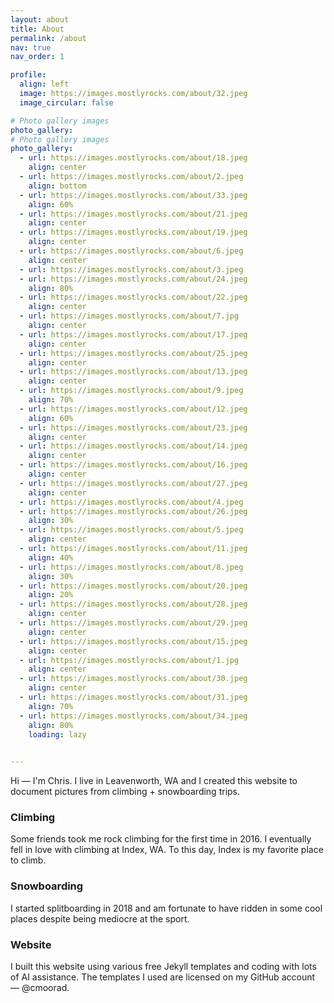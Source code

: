 ```yaml
---
layout: about
title: About
permalink: /about
nav: true
nav_order: 1

profile:
  align: left
  image: https://images.mostlyrocks.com/about/32.jpeg
  image_circular: false

# Photo gallery images
photo_gallery:
# Photo gallery images
photo_gallery:
  - url: https://images.mostlyrocks.com/about/18.jpeg
    align: center
  - url: https://images.mostlyrocks.com/about/2.jpeg
    align: bottom
  - url: https://images.mostlyrocks.com/about/33.jpeg
    align: 60%
  - url: https://images.mostlyrocks.com/about/21.jpeg
    align: center
  - url: https://images.mostlyrocks.com/about/19.jpeg
    align: center
  - url: https://images.mostlyrocks.com/about/6.jpeg
    align: center
  - url: https://images.mostlyrocks.com/about/3.jpeg
  - url: https://images.mostlyrocks.com/about/24.jpeg
    align: 80%
  - url: https://images.mostlyrocks.com/about/22.jpeg
    align: center
  - url: https://images.mostlyrocks.com/about/7.jpg
    align: center
  - url: https://images.mostlyrocks.com/about/17.jpeg
    align: center
  - url: https://images.mostlyrocks.com/about/25.jpeg
    align: center
  - url: https://images.mostlyrocks.com/about/13.jpeg
    align: center
  - url: https://images.mostlyrocks.com/about/9.jpeg
    align: 70%
  - url: https://images.mostlyrocks.com/about/12.jpeg
    align: 60%
  - url: https://images.mostlyrocks.com/about/23.jpeg
    align: center
  - url: https://images.mostlyrocks.com/about/14.jpeg
    align: center
  - url: https://images.mostlyrocks.com/about/16.jpeg
    align: center
  - url: https://images.mostlyrocks.com/about/27.jpeg
    align: center
  - url: https://images.mostlyrocks.com/about/4.jpeg
  - url: https://images.mostlyrocks.com/about/26.jpeg
    align: 30%
  - url: https://images.mostlyrocks.com/about/5.jpeg
    align: center
  - url: https://images.mostlyrocks.com/about/11.jpeg
    align: 40%
  - url: https://images.mostlyrocks.com/about/8.jpeg
    align: 30%
  - url: https://images.mostlyrocks.com/about/20.jpeg
    align: 20%
  - url: https://images.mostlyrocks.com/about/28.jpeg
    align: center
  - url: https://images.mostlyrocks.com/about/29.jpeg
    align: center
  - url: https://images.mostlyrocks.com/about/15.jpeg
    align: center
  - url: https://images.mostlyrocks.com/about/1.jpg
    align: center
  - url: https://images.mostlyrocks.com/about/30.jpeg
    align: center
  - url: https://images.mostlyrocks.com/about/31.jpeg
    align: 70%
  - url: https://images.mostlyrocks.com/about/34.jpeg
    align: 80%
    loading: lazy
  

---
```





Hi — I'm Chris. I live in Leavenworth, WA and I created this website to document pictures from climbing + snowboarding trips.

### Climbing
Some friends took me rock climbing for the first time in 2016. I eventually fell in love with climbing at Index, WA. To this day, Index is my favorite place to climb.

### Snowboarding
I started splitboarding in 2018 and am fortunate to have ridden in some cool places despite being mediocre at the sport.

### Website
I built this website using various free Jekyll templates and coding with lots of AI assistance. The templates I used are licensed on my GitHub account — @cmoorad.